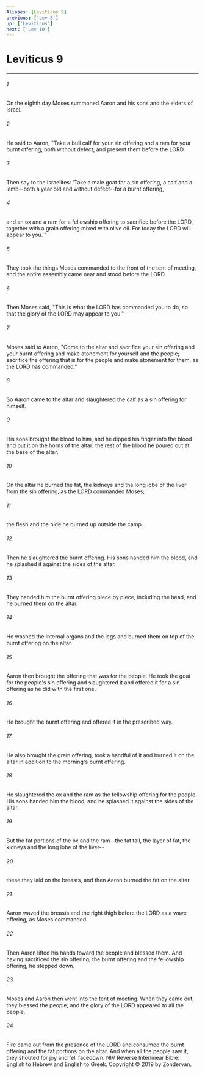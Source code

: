```yaml
---
Aliases: [Leviticus 9]
previous: ['Lev 8']
up: ['Leviticus']
next: ['Lev 10']
---
```

# Leviticus 9

***


###### 1 
On the eighth day Moses summoned Aaron and his sons and the elders of Israel. 

###### 2 
He said to Aaron, "Take a bull calf for your sin offering and a ram for your burnt offering, both without defect, and present them before the LORD. 

###### 3 
Then say to the Israelites: 'Take a male goat for a sin offering, a calf and a lamb--both a year old and without defect--for a burnt offering, 

###### 4 
and an ox and a ram for a fellowship offering to sacrifice before the LORD, together with a grain offering mixed with olive oil. For today the LORD will appear to you.'" 

###### 5 
They took the things Moses commanded to the front of the tent of meeting, and the entire assembly came near and stood before the LORD. 

###### 6 
Then Moses said, "This is what the LORD has commanded you to do, so that the glory of the LORD may appear to you." 

###### 7 
Moses said to Aaron, "Come to the altar and sacrifice your sin offering and your burnt offering and make atonement for yourself and the people; sacrifice the offering that is for the people and make atonement for them, as the LORD has commanded." 

###### 8 
So Aaron came to the altar and slaughtered the calf as a sin offering for himself. 

###### 9 
His sons brought the blood to him, and he dipped his finger into the blood and put it on the horns of the altar; the rest of the blood he poured out at the base of the altar. 

###### 10 
On the altar he burned the fat, the kidneys and the long lobe of the liver from the sin offering, as the LORD commanded Moses; 

###### 11 
the flesh and the hide he burned up outside the camp. 

###### 12 
Then he slaughtered the burnt offering. His sons handed him the blood, and he splashed it against the sides of the altar. 

###### 13 
They handed him the burnt offering piece by piece, including the head, and he burned them on the altar. 

###### 14 
He washed the internal organs and the legs and burned them on top of the burnt offering on the altar. 

###### 15 
Aaron then brought the offering that was for the people. He took the goat for the people's sin offering and slaughtered it and offered it for a sin offering as he did with the first one. 

###### 16 
He brought the burnt offering and offered it in the prescribed way. 

###### 17 
He also brought the grain offering, took a handful of it and burned it on the altar in addition to the morning's burnt offering. 

###### 18 
He slaughtered the ox and the ram as the fellowship offering for the people. His sons handed him the blood, and he splashed it against the sides of the altar. 

###### 19 
But the fat portions of the ox and the ram--the fat tail, the layer of fat, the kidneys and the long lobe of the liver-- 

###### 20 
these they laid on the breasts, and then Aaron burned the fat on the altar. 

###### 21 
Aaron waved the breasts and the right thigh before the LORD as a wave offering, as Moses commanded. 

###### 22 
Then Aaron lifted his hands toward the people and blessed them. And having sacrificed the sin offering, the burnt offering and the fellowship offering, he stepped down. 

###### 23 
Moses and Aaron then went into the tent of meeting. When they came out, they blessed the people; and the glory of the LORD appeared to all the people. 

###### 24 
Fire came out from the presence of the LORD and consumed the burnt offering and the fat portions on the altar. And when all the people saw it, they shouted for joy and fell facedown. NIV Reverse Interlinear Bible: English to Hebrew and English to Greek. Copyright © 2019 by Zondervan.
